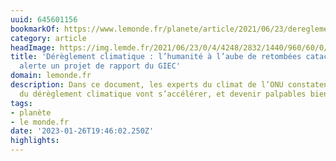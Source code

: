 ```yaml
---
uuid: 645601156
bookmarkOf: https://www.lemonde.fr/planete/article/2021/06/23/dereglement-climatique-l-humanite-a-l-aube-de-retombees-cataclysmiques-alerte-le-giec_6085284_3244.html
category: article
headImage: https://img.lemde.fr/2021/06/23/0/4/4248/2832/1440/960/60/0/4d3fc02_128566143-000-9bv2yg.jpg
title: 'Dérèglement climatique : l’humanité à l’aube de retombées cataclysmiques,
  alerte un projet de rapport du GIEC'
domain: lemonde.fr
description: Dans ce document, les experts du climat de l’ONU constatent que les impacts
  du dérèglement climatique vont s’accélérer, et devenir palpables bien avant 2050.
tags:
- planète
- le monde.fr
date: '2023-01-26T19:46:02.250Z'
highlights:
---
```



